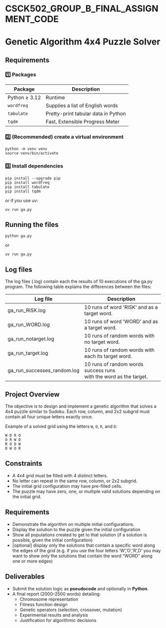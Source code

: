 # CSCK502_GROUP_B_FINAL_ASSIGNMENT_CODE

# Genetic Algorithm 4x4 Puzzle Solver

## Requirements

### 1️⃣ Packages

| Package       | Description                              |
|-------------- |------------------------------------------|
| Python ≥ 3.12 | Runtime                                  |
| `wordfreq`    | Supplies a list of English words         |
| `tabulate`    | Pretty-print tabular data in Python      |
| `tqdm`        | Fast, Extensible Progress Meter          |

### 2️⃣  (Recommended) create a virtual environment

```console
python -m venv venv
source venv/bin/activate
```

### 3️⃣  Install dependencies

```console
pip install --upgrade pip
pip install wordfreq
pip install tabulate
pip install tqdm
```

or if you use uv:

```console
uv run ga.py
```

## Running the files

```console
python ga.py
```

or

```console
uv run ga.py
```

## Log files

The log files (.log) contain each the results of 10 executions of the ga.py program.
The following table explains the differences between the files:

| Log file                      | Description                                         |
|-------------------------------|-----------------------------------------------------|
| ga_run_RISK.log               | 10 runs of word 'RISK' and as a target word.        |
| ga_run_WORD.log               | 10 runs of word 'WORD' and as a target word.        |
| ga_run_notarget.log           | 10 runs of random words with no target word.        |
| ga_run_target.log             | 10 runs of random words with each its target word.  |
| ga_run_successes_random.log   | 10 runs of random words success runs <br>with the word as the target.                 |

## Project Overview

The objective is to design and implement a genetic algorithm that solves a 4x4 puzzle similar to Sudoku. Each row, column, and 2x2 subgrid must contain all four unique letters exactly once.

Example of a solved grid using the letters `W`, `O`, `R`, and `D`:

```
W D R O
O R W D
R O D W
D W O R
```

## Constraints

- A 4x4 grid must be filled with 4 distinct letters.
- No letter can repeat in the same row, column, or 2x2 subgrid.
- The initial grid configuration may have pre-filled cells.
- The puzzle may have zero, one, or multiple valid solutions depending on the initial grid.

## Requirements

- Demonstrate the algorithm on multiple initial configurations.
- Display the solution to the puzzle given the initial configuration
- Show all populations created to get to that solution (if a solution is possible, given the initial configuration)
- [optional] display only the solutions that contain a specific word along the edges of the grid (e.g. if you use the four letters ‘W’,’O’,’R’,D’ you may want to show only the solutions that contain the word “WORD” along one or more edges)

## Deliverables

- Submit the solution logic as **pseudocode** and optionally in **Python**.
- A final report (2000–2500 words) detailing:
  - Chromosome representation
  - Fitness function design
  - Genetic operators (selection, crossover, mutation)
  - Experimental results and analysis
  - Justification for algorithmic decisions
